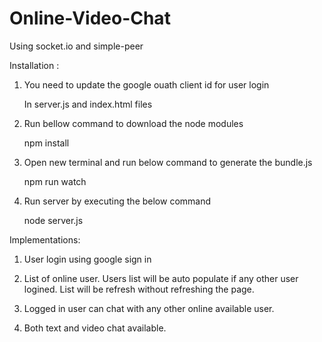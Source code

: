 # Online-Video-Chat

Using socket.io and simple-peer

Installation :
1. You need to update the google ouath client id for user login

    In server.js and index.html files


2. Run bellow command to download the node modules

    npm install 
    
3. Open new terminal and run below command to generate the bundle.js

    npm run watch
    
4. Run server by executing the below command

    node server.js
    
    
Implementations:

1. User login using google sign in

2. List of online user. Users list will be auto populate if any other user logined. List will be refresh without refreshing the page.

3. Logged in user can chat with any other online available user.

4. Both text and video chat available.


